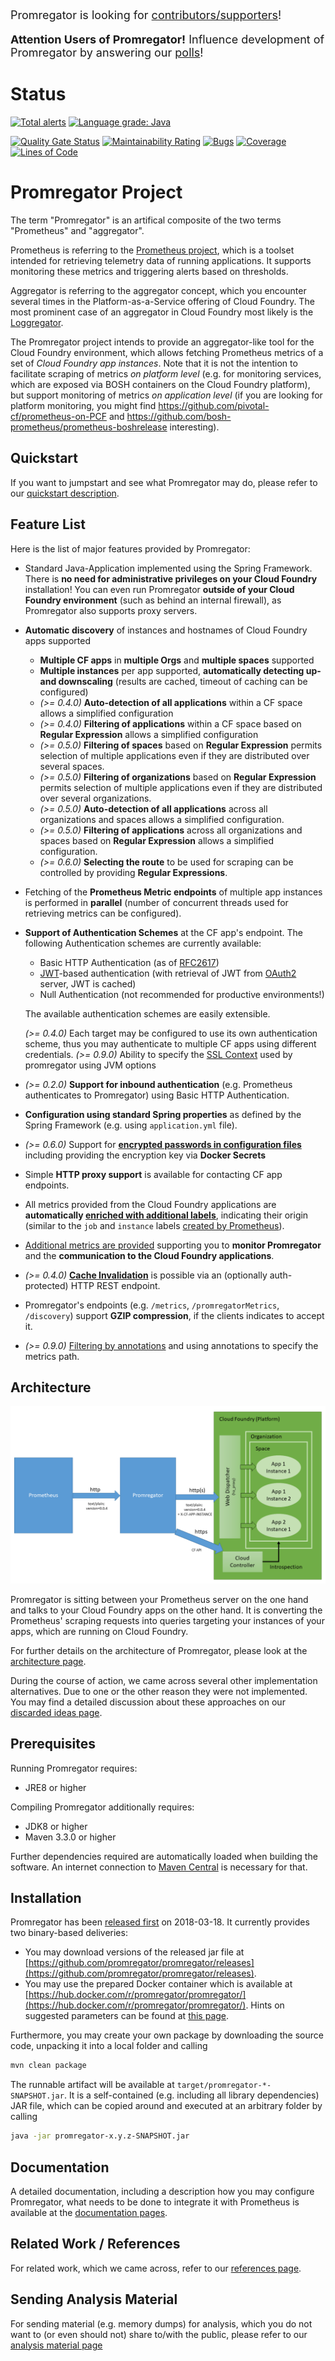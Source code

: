 <p style="font-size:large">Promregator is looking for <a href="https://github.com/promregator/promregator/wiki/Supporters-Wanted!">contributors/supporters</a>!</p>

<p style="font-size:large"><b>Attention Users of Promregator!</b> Influence development of Promregator by answering our <a href="https://github.com/promregator/promregator/labels/Polls">polls</a>!</p>


# Status

[![Total alerts](https://img.shields.io/lgtm/alerts/g/promregator/promregator.svg?logo=lgtm&logoWidth=18)](https://lgtm.com/projects/g/promregator/promregator/alerts/) [![Language grade: Java](https://img.shields.io/lgtm/grade/java/g/promregator/promregator.svg?logo=lgtm&logoWidth=18)](https://lgtm.com/projects/g/promregator/promregator/context:java)

[![Quality Gate Status](https://sonarcloud.io/api/project_badges/measure?project=promregator&metric=alert_status)](https://sonarcloud.io/dashboard?id=promregator) [![Maintainability Rating](https://sonarcloud.io/api/project_badges/measure?project=promregator&metric=sqale_rating)](https://sonarcloud.io/dashboard?id=promregator) [![Bugs](https://sonarcloud.io/api/project_badges/measure?project=promregator&metric=bugs)](https://sonarcloud.io/dashboard?id=promregator) [![Coverage](https://sonarcloud.io/api/project_badges/measure?project=promregator&metric=coverage)](https://sonarcloud.io/dashboard?id=promregator) [![Lines of Code](https://sonarcloud.io/api/project_badges/measure?project=promregator&metric=ncloc)](https://sonarcloud.io/dashboard?id=promregator)

# Promregator Project


The term "Promregator" is an artifical composite of the two terms "Prometheus" and "aggregator".

Prometheus is referring to the [Prometheus project](https://prometheus.io/), which is a toolset intended for retrieving telemetry data of running applications. It supports monitoring these metrics and triggering alerts based on thresholds.

Aggregator is referring to the aggregator concept, which you encounter several times in the Platform-as-a-Service offering of Cloud Foundry. 
The most prominent case of an aggregator in Cloud Foundry most likely is the [Loggregator](https://docs.cloudfoundry.org/loggregator/architecture.html).

The Promregator project intends to provide an aggregator-like tool for the Cloud Foundry environment, which allows fetching 
Prometheus metrics of a set of *Cloud Foundry app instances*. Note that it is not the intention to facilitate scraping of
metrics *on platform level* (e.g. for monitoring services, which are exposed via BOSH containers on the Cloud Foundry platform), but support monitoring of metrics *on application level* (if you are looking for platform monitoring, you might find https://github.com/pivotal-cf/prometheus-on-PCF and https://github.com/bosh-prometheus/prometheus-boshrelease interesting).

## Quickstart

If you want to jumpstart and see what Promregator may do, please refer to our [quickstart description](docs/quickstart-docker.md).

## Feature List

Here is the list of major features provided by Promregator:

* Standard Java-Application implemented using the Spring Framework. There is **no need for administrative privileges on your Cloud Foundry** installation!
  You can even run Promregator **outside of your Cloud Foundry environment** (such as behind an internal firewall), as Promregator also supports proxy servers.
* **Automatic discovery** of instances and hostnames of Cloud Foundry apps supported
  * **Multiple CF apps** in **multiple Orgs** and **multiple spaces** supported
  * **Multiple instances** per app supported, **automatically detecting up- and downscaling** (results are cached, timeout of caching can be configured)
  * *(>= 0.4.0)* **Auto-detection of all applications** within a CF space allows a simplified configuration
  * *(>= 0.4.0)* **Filtering of applications** within a CF space based on **Regular Expression** allows a simplified configuration
  * *(>= 0.5.0)* **Filtering of spaces** based on **Regular Expression** permits selection of multiple applications even if they are distributed over several spaces.
  * *(>= 0.5.0)* **Filtering of organizations** based on **Regular Expression** permits selection of multiple applications even if they are distributed over several organizations.
  * *(>= 0.5.0)* **Auto-detection of all applications** across all organizations and spaces allows a simplified configuration.
  * *(>= 0.5.0)* **Filtering of applications** across all organizations and spaces based on **Regular Expression** allows a simplified configuration.
  * *(>= 0.6.0)* **Selecting the route** to be used for scraping can be controlled by providing **Regular Expressions**.
* Fetching of the **Prometheus Metric endpoints** of multiple app instances is performed in **parallel** (number of concurrent threads used for retrieving metrics can be configured).
* **Support of Authentication Schemes** at the CF app's endpoint. The following Authentication schemes are currently available:
  - Basic HTTP Authentication (as of [RFC2617](https://www.ietf.org/rfc/rfc2617.txt))
  - [JWT](https://jwt.io/)-based authentication (with retrieval of JWT from [OAuth2](https://oauth.net/2/) server, JWT is cached)
  - Null Authentication (not recommended for productive environments!)
  
  The available authentication schemes are easily extensible.
  
  *(>= 0.4.0)* Each target may be configured to use its own authentication scheme, thus you may authenticate to multiple CF apps using different credentials.
  *(>= 0.9.0)* Ability to specify the [SSL Context](docs/mtls-ssl-contexts.md) used by promregator using JVM options
* *(>= 0.2.0)* **Support for inbound authentication** (e.g. Prometheus authenticates to Promregator) using Basic HTTP Authentication. 
* **Configuration using standard Spring properties** as defined by the Spring Framework (e.g. using `application.yml` file).
* *(>= 0.6.0)* Support for [**encrypted passwords in configuration files**](./docs/passwords-in-config.md) including providing the encryption key via **Docker Secrets**
* Simple **HTTP proxy support** is available for contacting CF app endpoints.
* All metrics provided from the Cloud Foundry applications are **automatically [enriched with additional labels](docs/enrichment.md)**, indicating their origin (similar to the `job` and `instance` labels [created by Prometheus](https://prometheus.io/docs/concepts/jobs_instances/)).
* [Additional metrics are provided](docs/enrichment.md) supporting you to **monitor Promregator** and the **communication to the Cloud Foundry applications**.
* *(>= 0.4.0)* **[Cache Invalidation](docs/invalidate-cache.md)** is possible via an (optionally auth-protected) HTTP REST endpoint.
* Promregator's endpoints (e.g. `/metrics`, `/promregatorMetrics`, `/discovery`) support **GZIP compression**, if the clients indicates to accept it.
* *(>= 0.9.0)* [Filtering by annotations](docs/annotation-driven.md) and using annotations to specify the metrics path.


## Architecture
![Architecture of Promregator](docs/architecture.png)

Promregator is sitting between your Prometheus server on the one hand and talks to your Cloud Foundry apps on the other hand. 
It is converting the Prometheus' scraping requests into queries targeting your instances of your apps, which are running on Cloud Foundry. 

For further details on the architecture of Promregator, please look at the [architecture page](docs/architecture.md).

During the course of action, we came across several other implementation alternatives. Due to one or the other reason they were not implemented. You may find a detailed discussion about these approaches on our [discarded ideas page](docs/discarded-ideas.md).

## Prerequisites

Running Promregator requires:
* JRE8 or higher

Compiling Promregator additionally requires:
* JDK8 or higher
* Maven 3.3.0 or higher

Further dependencies required are automatically loaded when building the software. An internet connection to [Maven Central](https://search.maven.org/) is necessary for that.

## Installation

Promregator has been [released first](https://github.com/promregator/promregator/releases/tag/v0.1.0) on 2018-03-18. It currently provides two binary-based deliveries:

* You may download versions of the released jar file at [https://github.com/promregator/promregator/releases](https://github.com/promregator/promregator/releases).
* You may use the prepared Docker container which is available at [https://hub.docker.com/r/promregator/promregator/](https://hub.docker.com/r/promregator/promregator/). Hints on suggested parameters can be found at [this page](docs/docker-start.md).

Furthermore, you may create your own package by downloading the source code, unpacking it into a local folder and calling

```bash
mvn clean package
```

The runnable artifact will be available at `target/promregator-*-SNAPSHOT.jar`. It is a self-contained (e.g. including all library dependencies) JAR file, which can be copied around and executed at an arbitrary folder by calling

```bash
java -jar promregator-x.y.z-SNAPSHOT.jar
```

## Documentation

A detailed documentation, including a description how you may configure Promregator, what needs to be done to integrate it with Prometheus is available at the [documentation pages](docs/documentation.md).


## Related Work / References
For related work, which we came across, refer to our [references page](docs/references.md).

## Sending Analysis Material

For sending material (e.g. memory dumps) for analysis, which you do not want to (or even should not) share to/with the public, please refer to our [analysis material page](docs/analysis-material.md)

